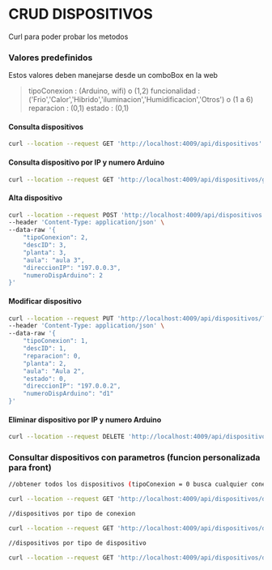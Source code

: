 # CRUD DISPOSITIVOS
Curl para poder probar los metodos

### Valores predefinidos
 Estos valores deben manejarse desde un comboBox en la web
> tipoConexion : (Arduino, wifi) o (1,2) 
> funcionalidad : ('Frio','Calor','Hibrido','iluminacion','Humidificacion','Otros') o (1 a 6)
> reparacion : (0,1)
> estado :  (0,1)

#### Consulta dispositivos
```sh
curl --location --request GET 'http://localhost:4009/api/dispositivos'
```

#### Consulta dispositivo por IP y numero Arduino
```sh
curl --location --request GET 'http://localhost:4009/api/dispositivos/get/?IP=197.0.0.1&numeroArduino=d1'
```
#### Alta dispositivo
```sh
curl --location --request POST 'http://localhost:4009/api/dispositivos' \
--header 'Content-Type: application/json' \
--data-raw '{
    "tipoConexion": 2,
    "descID": 3,
    "planta": 3,
    "aula": "aula 3",
    "direccionIP": "197.0.0.3",
    "numeroDispArduino": 2
}'
```

#### Modificar dispositivo

```sh
curl --location --request PUT 'http://localhost:4009/api/dispositivos/?IP=197.0.0.2&numeroArduino=d1' \
--header 'Content-Type: application/json' \
--data-raw '{
    "tipoConexion": 1,
    "descID": 1,
    "reparacion": 0,
    "planta": 2,
    "aula": "Aula 2",
    "estado": 0,
    "direccionIP": "197.0.0.2",
    "numeroDispArduino": "d1"
}'
```

#### Eliminar dispositivo por IP y numero Arduino

```sh
curl --location --request DELETE 'http://localhost:4009/api/dispositivos/?IP=197.0.0.45&numeroArduino=d1'
```

### Consultar dispositivos con parametros (funcion personalizada para front)

```sh
//obtener todos los dispositivos (tipoConexion = 0 busca cualquier conexion, descripcion = 0 busca cualquier descripcion)

curl --location --request GET 'http://localhost:4009/api/dispositivos/descripcion/?conexion=0&descripcion=0'

```

```sh
//dispositivos por tipo de conexion

curl --location --request GET 'http://localhost:4009/api/dispositivos/descripcion/?conexion=1&descripcion=0'

```

```sh
//dispositivos por tipo de dispositivo

curl --location --request GET 'http://localhost:4009/api/dispositivos/descripcion/?conexion=0&descripcion=3'

```
